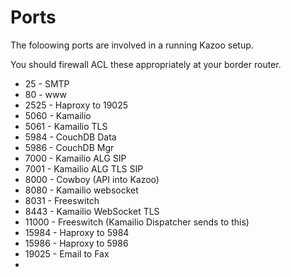 # Ports

The foloowing ports are involved in a running Kazoo setup.

You should firewall ACL these appropriately at your border router.

* 25 - SMTP
* 80 - www
* 2525 - Haproxy to 19025
* 5060 - Kamailio
* 5061 - Kamailio TLS
* 5984 - CouchDB Data
* 5986 - CouchDB Mgr
* 7000 - Kamailio ALG SIP
* 7001 - Kamailio ALG TLS SIP
* 8000 - Cowboy (API into Kazoo)
* 8080 - Kamailio websocket
* 8031 - Freeswitch
* 8443 - Kamailio WebSocket TLS
* 11000 - Freeswitch (Kamailio Dispatcher sends to this)
* 15984 - Haproxy to 5984
* 15986 - Haproxy to 5986
* 19025 - Email to Fax
* 

